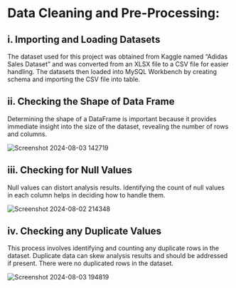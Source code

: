 # Data Cleaning and Pre-Processing: #

## i. Importing and Loading Datasets ##

The dataset used for this project was obtained from Kaggle named “Adidas Sales Dataset” and was converted from an XLSX file to a CSV file for easier handling. The datasets then loaded into MySQL Workbench by creating schema and importing the CSV file into table.

## ii. Checking the Shape of Data Frame ##
Determining the shape of a DataFrame is important because it provides immediate insight into the size of the dataset, revealing the number of rows and columns.

![Screenshot 2024-08-03 142719](https://github.com/user-attachments/assets/23f855b1-ce4c-4ad2-be41-ba1f0c15fb5d)

## iii. Checking for Null Values ##
Null values can distort analysis results. Identifying the count of null values in each column helps in deciding how to handle them.

![Screenshot 2024-08-02 214348](https://github.com/user-attachments/assets/0eaed67f-5c1f-4368-8ac7-f5d3f55cb3a3)

## iv. Checking any Duplicate Values ##
This process involves identifying and counting any duplicate rows in the dataset. Duplicate data can skew analysis results and should be addressed if present. There were no duplicated rows in the dataset.

![Screenshot 2024-08-03 194819](https://github.com/user-attachments/assets/d64003b1-0ccf-450a-a0fd-02c1ed11f1ab)










